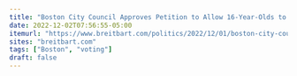 ```yaml
---
title: "Boston City Council Approves Petition to Allow 16-Year-Olds to Vote in Municipal Elections"
date: 2022-12-02T07:56:55-05:00
itemurl: "https://www.breitbart.com/politics/2022/12/01/boston-city-council-approves-petition-to-allow-16-year-olds-to-vote-in-municipal-elections/"
sites: "breitbart.com"
tags: ["Boston", "voting"]
draft: false
---
```


